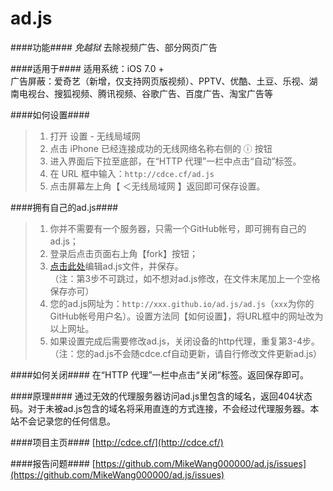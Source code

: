 ad.js
=================

####功能####
_免越狱_ 去除视频广告、部分网页广告

####适用于####
适用系统：iOS 7.0 +    
广告屏蔽：爱奇艺（新增，仅支持网页版视频）、PPTV、优酷、土豆、乐视、湖南电视台、搜狐视频、腾讯视频、谷歌广告、百度广告、淘宝广告等

####如何设置####
>1. 打开 设置 - 无线局域网    
>2. 点击 iPhone 已经连接成功的无线网络名称右侧的 ⓘ 按钮    
>3. 进入界面后下拉至底部，在“HTTP 代理”一栏中点击“自动”标签。    
>4. 在 URL 框中输入：`http://cdce.cf/ad.js`    
>5. 点击屏幕左上角【 ＜无线局域网 】返回即可保存设置。

####拥有自己的ad.js####
>1. 你并不需要有一个服务器，只需一个GitHub帐号，即可拥有自己的ad.js；    
>2. 登录后点击页面右上角【fork】按钮；    
>3. [点击此处](../../edit/gh-pages/ad.js)编辑ad.js文件，并保存。    
>（注：第3步不可跳过，如不想对ad.js修改，在文件末尾加上一个空格保存亦可）    
>4. 您的ad.js网址为：`http://xxx.github.io/ad.js/ad.js`（`xxx`为你的GitHub帐号用户名）。设置方法同【如何设置】，将URL框中的网址改为以上网址。    
>5. 如果设置完成后需要修改ad.js，关闭设备的http代理，重复第3-4步。    
>（注：您的ad.js不会随cdce.cf自动更新，请自行修改文件更新ad.js）

####如何关闭####
在“HTTP 代理”一栏中点击“关闭”标签。返回保存即可。

####原理####
通过无效的代理服务器访问ad.js里包含的域名，返回404状态码。对于未被ad.js包含的域名将采用直连的方式连接，不会经过代理服务器。本站不会记录您的任何信息。

####项目主页####
[http://cdce.cf/](http://cdce.cf/)

####报告问题####
[https://github.com/MikeWang000000/ad.js/issues](https://github.com/MikeWang000000/ad.js/issues)
